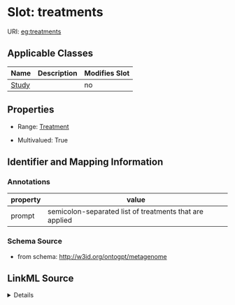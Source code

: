 

# Slot: treatments

URI: [eg:treatments](http://w3id.org/ontogpt/environmental-metagenome/treatments)



<!-- no inheritance hierarchy -->





## Applicable Classes

| Name | Description | Modifies Slot |
| --- | --- | --- |
| [Study](Study.md) |  |  no  |







## Properties

* Range: [Treatment](Treatment.md)

* Multivalued: True





## Identifier and Mapping Information





### Annotations

| property | value |
| --- | --- |
| prompt | semicolon-separated list of treatments that are applied |



### Schema Source


* from schema: http://w3id.org/ontogpt/metagenome




## LinkML Source

<details>
```yaml
name: treatments
annotations:
  prompt:
    tag: prompt
    value: semicolon-separated list of treatments that are applied
from_schema: http://w3id.org/ontogpt/metagenome
rank: 1000
multivalued: true
alias: treatments
owner: Study
domain_of:
- Study
range: Treatment

```
</details>